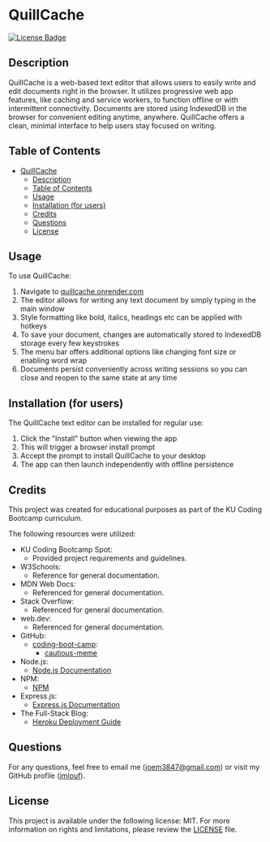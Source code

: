 # QuillCache
[![License Badge](https://img.shields.io/badge/license-MIT-green)](./LICENSE)

## Description
    
QuillCache is a web-based text editor that allows users to easily write and edit documents right in the browser. It utilizes progressive web app features, like caching and service workers, to function offline or with intermittent connectivity. Documents are stored using IndexedDB in the browser for convenient editing anytime, anywhere. QuillCache offers a clean, minimal interface to help users stay focused on writing.
    
## Table of Contents

- [QuillCache](#quillcache)
  - [Description](#description)
  - [Table of Contents](#table-of-contents)
  - [Usage](#usage)
  - [Installation (for users)](#installation-for-users)
  - [Credits](#credits)
  - [Questions](#questions)
  - [License](#license)

## Usage

To use QuillCache:

1. Navigate to [quillcache.onrender.com](https://quillcache.onrender.com)
2. The editor allows for writing any text document by simply typing in the main window 
3. Style formatting like bold, italics, headings etc can be applied with hotkeys
4. To save your document, changes are automatically stored to IndexedDB storage every few keystrokes 
5. The menu bar offers additional options like changing font size or enabling word wrap  
6. Documents persist conveniently across writing sessions so you can close and reopen to the same state at any time

## Installation (for users)

The QuillCache text editor can be installed for regular use:  

1. Click the "Install" button when viewing the app
2. This will trigger a browser install prompt 
3. Accept the prompt to install QuillCache to your desktop
4. The app can then launch independently with offline persistence

## Credits

This project was created for educational purposes as part of the KU Coding Bootcamp curriculum.

The following resources were utilized:

- KU Coding Bootcamp Spot:
    - Provided project requirements and guidelines.
- W3Schools:
    - Reference for general documentation.
- MDN Web Docs:
    - Referenced for general documentation.
- Stack Overflow:
    - Referenced for general documentation.
- web.dev:
    - Referenced for general documentation.
- GitHub:
  - [coding-boot-camp](https://github.com/coding-boot-camp):
    - [cautious-meme](https://github.com/coding-boot-camp/cautious-meme)
- Node.js:
    - [Node.js Documentation](https://nodejs.org/docs/latest/api/)
- NPM:
    - [NPM](https://npmjs.com)
- Express.js:
    - [Express.js Documentation](https://expressjs.com/en/guide/routing.html)
- The Full-Stack Blog:
    - [Heroku Deployment Guide](https://coding-boot-camp.github.io/full-stack/heroku/heroku-deployment-guide)

## Questions

For any questions, feel free to email me ([joem3847@gmail.com](mailto:joem3847@gmail.com)) or visit my GitHub profile ([jmlouf](https://github.com/jmlouf/)).

## License

This project is available under the following license: MIT. For more information on rights and limitations, please review the [LICENSE](./LICENSE) file.
